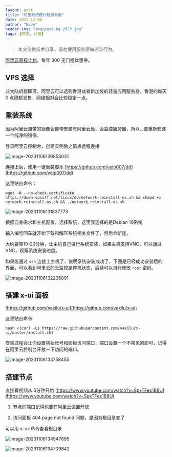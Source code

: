 ```yaml
---
layout: post
title: "阿里云搭建代理服务器"
date: 2023-11-06
author: "Novo"
header-img: "img/post-bg-2023.jpg"
tags: [网络, 代理]
---
```


> 本文仅做技术分享，请勿使用服务器做违法行为。

[阿里云高校计划](https://university.aliyun.com/?spm=5176.28508143.J_4VYgf18xNlTAyFFbOuOQe.50.73b2154aoIrBI2&scm=20140722.M_10076475._.V_1)，每年 300 无门槛优惠券。



## VPS 选择

非大陆机器即可，阿里云可以选则香港或者新加坡的轻量应用服务器，香港的每天 0 点限额发售，网络相对会比较稳定一点。



## 重装系统

因为阿里云自带的镜像会自带安装有阿里云盾，会监控服务器，所以...要重新安装一个纯净的镜像。

登录阿里云控制台，创建实例后之前点远程连接

![image-20231106130853031](https://zwx-images-1305338888.cos.ap-guangzhou.myqcloud.com/img/2023/11/06/image-20231106130853031.png)

连接上后，使用一键重装脚本 [https://github.com/veip007/dd](https://github.com/veip007/dd)

这里贴出命令：

```
wget -N --no-check-certificate https://down.vpsaff.net/linux/dd/network-reinstall-os.sh && chmod +x network-reinstall-os.sh && ./network-reinstall-os.sh
```

![image-20231106131837773](https://zwx-images-1305338888.cos.ap-guangzhou.myqcloud.com/img/2023/11/06/image-20231106131837773.png)

根据自身需求和主机配置，选择系统，这里我选择的是Debian 10系统

输入编号回车就开始下载和解压系统相关文件了，然后会断连。

大约要等10-20分钟，让主机自己进行系统安装，如果主机支持VNC，可以通过VNC，观察系统安装进度。

如果能通过 `ssh` 连接上主机了，说明系统安装成功了，下图是已经成功安装后的界面，可以看到阿里云的云监控是停机状态，后续可以自行修改 `root` 密码。

![image-20231106132235091](https://zwx-images-1305338888.cos.ap-guangzhou.myqcloud.com/img/2023/11/06/image-20231106132235091.png)



## 搭建 x-ui 面板

[https://github.com/vaxilu/x-ui](https://github.com/vaxilu/x-ui)

这里贴出命令

```
bash <(curl -Ls https://raw.githubusercontent.com/vaxilu/x-ui/master/install.sh)
```

安装过程会让你设置初始账号和面板访问端口，端口设置一个不常见的即可，记得在阿里云控制台开放一下访问的端口。

![image-20231106133758455](https://zwx-images-1305338888.cos.ap-guangzhou.myqcloud.com/img/2023/11/06/image-20231106133758455.png)

## 搭建节点

直接看视频从 5分钟开始 [https://www.youtube.com/watch?v=SpxTFes1B8U](https://www.youtube.com/watch?v=SpxTFes1B8U)

1. 节点的端口记得也要在阿里云设置开放

2. 访问面板 404 page not found 问题，是因为根目录变了

可以用 `x-ui` 命令查看根目录

![image-20231106134547695](https://zwx-images-1305338888.cos.ap-guangzhou.myqcloud.com/img/2023/11/06/image-20231106134547695.png)

![image-20231106134709842](https://zwx-images-1305338888.cos.ap-guangzhou.myqcloud.com/img/2023/11/06/image-20231106134709842.png)
